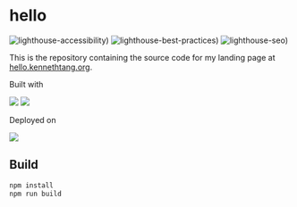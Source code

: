 # hello

![lighthouse-accessibility](https://img.shields.io/badge/Accessibility-100-lime?logo=lighthouse)) ![lighthouse-best-practices](https://img.shields.io/badge/Best_Practices-100-lime?logo=lighthouse)) ![lighthouse-seo](https://img.shields.io/badge/SEO-100-lime?logo=lighthouse))

This is the repository containing the source code for my landing page at [hello.kennethtang.org](https://hello.kennethtang.org).

Built with

![](https://img.shields.io/badge/sveltekit-white?style=for-the-badge&logo=svelte&logoColor=orange)
![](https://img.shields.io/badge/tailwindcss-white?style=for-the-badge&logo=tailwindcss&logoColor=lightblue)

Deployed on

![](https://img.shields.io/badge/vercel-white?style=for-the-badge&logo=vercel&logoColor=black)

## Build

```bash
npm install
npm run build
```



